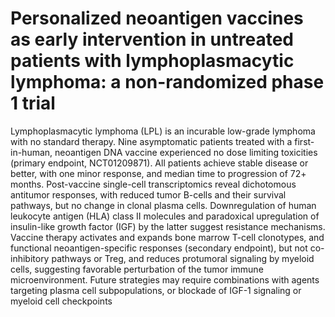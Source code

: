 # Personalized neoantigen vaccines as early intervention in untreated patients with lymphoplasmacytic lymphoma: a non-randomized phase 1 trial
Lymphoplasmacytic lymphoma (LPL) is an incurable low-grade lymphoma with no standard therapy.  Nine asymptomatic patients treated with a first-in-human, neoantigen DNA vaccine experienced no dose limiting toxicities (primary endpoint, NCT01209871).  All patients achieve stable disease or better, with one minor response, and median time to progression of 72+ months. Post-vaccine single-cell transcriptomics reveal dichotomous antitumor responses, with reduced tumor B-cells and their survival pathways, but no change in clonal plasma cells.  Downregulation of human leukocyte antigen (HLA) class II molecules and paradoxical upregulation of insulin-like growth factor (IGF) by the latter suggest resistance mechanisms.   Vaccine therapy activates and expands bone marrow T-cell clonotypes, and functional neoantigen-specific responses (secondary endpoint), but not co-inhibitory pathways or Treg, and reduces protumoral signaling by myeloid cells, suggesting favorable perturbation of the tumor immune microenvironment.  Future strategies may require combinations with agents targeting plasma cell subpopulations, or blockade of IGF-1 signaling or myeloid cell checkpoints
